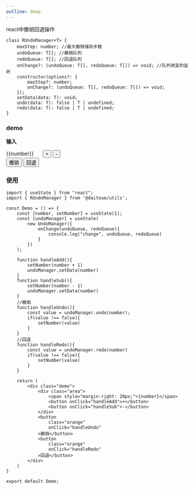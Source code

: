 ```yaml
---
outline: deep
---
```


react中撤销回退操作
```
class RUndoManager<T> {
    maxStep: number; //最大撤销储存步数
    undoQueue: T[]; //撤销队列
    redoQueue: T[]; //回退队列
    onChange?: (undoQueue: T[], redoQueue: T[]) => void; //队列改变的监听
    constructor(options?: {
        maxStep?: number;
        onChange?: (undoQueue: T[], redoQueue: T[]) => void;
    });
    setData(data: T): void;
    undo(data: T): false | T | undefined;
    redo(data: T): false | T | undefined;
}

```
### demo

**输入**
<div class="demo">
    <div class="area">
        <span style="margin-right: 20px;">{{number}}</span>
        <button @click="handleAdd">+</button>
        <button @click="handleSub">-</button>
    </div>
    <button 
        class="orange"
        :disabled="undoQueueRef.length === 0"
        @click="handleUndo"
    >撤销</button>
    <button 
        class="orange" 
        :disabled="redoQueueRef.length === 0" 
        @click="handleRedo"
    >回退</button>
</div>

<script lang="ts" setup>
    import { RUndoManager } from '../../lib/undoManager.ts';
    import { ref, computed } from 'vue';
    window.RUndoManager = RUndoManager;

    const number = ref(1);
    const undoQueueRef = ref([]);
    const redoQueueRef = ref([]);

    const undoManager = new RUndoManager({
        onChange(undoQueue, redoQueue){
            console.log("undoChange", undoQueue, redoQueue)
            undoQueueRef.value = undoQueue;
            redoQueueRef.value = redoQueue;
        }
    })
    
    function handleAdd(){
        undoManager.setData(number.value)
        number.value++
    }
    function handleSub(){
        undoManager.setData(number.value - 1)
        number.value--
    }

    function handleUndo(){
        const value = undoManager.undo(number.value)
        if(value !== false){
            number.value = value;
        } 
    }
    function handleRedo(){
        const value = undoManager.redo(number.value)
        if(value !== false){
            number.value = value;
        }  
    }
</script>

### 使用
```
import { useState } from "react";
import { RUndoManager } from '@daitoue/utils';

const Demo = () => {
    const [number, setNumber] = useState(1);
    const [undoManager] = useState(
        new UndoManager({
            onChange(undoQueue, redoQueue){
                console.log("change", undoQueue, redoQueue)
            }
        })
    );

    function handleAdd(){
        setNumber(number + 1)
        undoManager.setData(number)
    }
    function handleSub(){
        setNumber(number - 1)
        undoManager.setData(number)
    }
    //撤销
    function handleUndo(){
        const value = undoManager.undo(number);
        if(value !== false){
            setNumber(value)
        } 
    }
    //回退
    function handleRedo(){
        const value = undoManager.redo(number)
        if(value !== false){
            setNumber(value)
        } 
    }

    return (
        <div class="demo">
            <div class="area">
                <span style="margin-right: 20px;">{number}</span>
                <button onClick="handleAdd">+</button>
                <button onClick="handleSub">-</button>
            </div>
            <button 
                class="orange"
                onClick="handleUndo"
            >撤销</button>
            <button 
                class="orange" 
                onClick="handleRedo"
            >回退</button>
        </div>
    )
}

export default Demo;

```